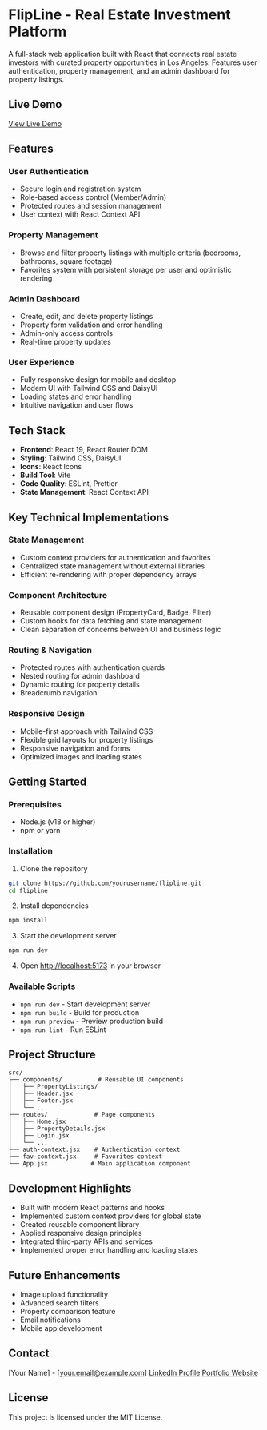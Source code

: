 # FlipLine - Real Estate Investment Platform

A full-stack web application built with React that connects real estate investors with curated property opportunities in Los Angeles. Features user authentication, property management, and an admin dashboard for property listings.

## Live Demo

[View Live Demo](https://flipline.vercel.app)

## Features

### User Authentication

- Secure login and registration system
- Role-based access control (Member/Admin)
- Protected routes and session management
- User context with React Context API

### Property Management

- Browse and filter property listings with multiple criteria (bedrooms, bathrooms, square footage)
- Favorites system with persistent storage per user and optimistic rendering

### Admin Dashboard

- Create, edit, and delete property listings
- Property form validation and error handling
- Admin-only access controls
- Real-time property updates

### User Experience

- Fully responsive design for mobile and desktop
- Modern UI with Tailwind CSS and DaisyUI
- Loading states and error handling
- Intuitive navigation and user flows

## Tech Stack

- **Frontend**: React 19, React Router DOM
- **Styling**: Tailwind CSS, DaisyUI
- **Icons**: React Icons
- **Build Tool**: Vite
- **Code Quality**: ESLint, Prettier
- **State Management**: React Context API

## Key Technical Implementations

### State Management

- Custom context providers for authentication and favorites
- Centralized state management without external libraries
- Efficient re-rendering with proper dependency arrays

### Component Architecture

- Reusable component design (PropertyCard, Badge, Filter)
- Custom hooks for data fetching and state management
- Clean separation of concerns between UI and business logic

### Routing & Navigation

- Protected routes with authentication guards
- Nested routing for admin dashboard
- Dynamic routing for property details
- Breadcrumb navigation

### Responsive Design

- Mobile-first approach with Tailwind CSS
- Flexible grid layouts for property listings
- Responsive navigation and forms
- Optimized images and loading states

## Getting Started

### Prerequisites

- Node.js (v18 or higher)
- npm or yarn

### Installation

1. Clone the repository

```bash
git clone https://github.com/yourusername/flipline.git
cd flipline
```

2. Install dependencies

```bash
npm install
```

3. Start the development server

```bash
npm run dev
```

4. Open [http://localhost:5173](http://localhost:5173) in your browser

### Available Scripts

- `npm run dev` - Start development server
- `npm run build` - Build for production
- `npm run preview` - Preview production build
- `npm run lint` - Run ESLint

## Project Structure

```
src/
├── components/          # Reusable UI components
│   ├── PropertyListings/
│   ├── Header.jsx
│   ├── Footer.jsx
│   └── ...
├── routes/             # Page components
│   ├── Home.jsx
│   ├── PropertyDetails.jsx
│   ├── Login.jsx
│   └── ...
├── auth-context.jsx    # Authentication context
├── fav-context.jsx     # Favorites context
└── App.jsx            # Main application component
```

## Development Highlights

- Built with modern React patterns and hooks
- Implemented custom context providers for global state
- Created reusable component library
- Applied responsive design principles
- Integrated third-party APIs and services
- Implemented proper error handling and loading states

## Future Enhancements

- Image upload functionality
- Advanced search filters
- Property comparison feature
- Email notifications
- Mobile app development

## Contact

[Your Name] - [your.email@example.com]
[LinkedIn Profile](https://linkedin.com/in/yourprofile)
[Portfolio Website](https://yourportfolio.com)

## License

This project is licensed under the MIT License.

